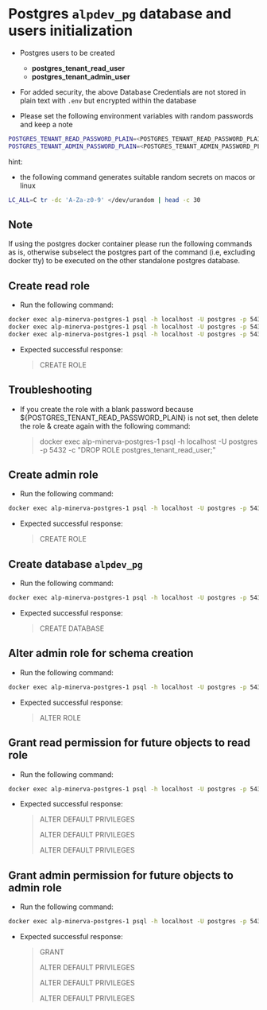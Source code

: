 # Postgres `alpdev_pg` database and users initialization

- Postgres users to be created

  - **postgres_tenant_read_user**
  - **postgres_tenant_admin_user**

- For added security, the above Database Credentials are not stored in plain text with `.env` but encrypted within the database
- Please set the following environment variables with random passwords and keep a note

```bash
POSTGRES_TENANT_READ_PASSWORD_PLAIN=<POSTGRES_TENANT_READ_PASSWORD_PLAIN>
POSTGRES_TENANT_ADMIN_PASSWORD_PLAIN=<POSTGRES_TENANT_ADMIN_PASSWORD_PLAIN>
```

hint:

- the following command generates suitable random secrets on macos or linux

```bash
LC_ALL=C tr -dc 'A-Za-z0-9' </dev/urandom | head -c 30
```

## Note

If using the postgres docker container please run the following commands as is, otherwise subselect the postgres part of the command (i.e, excluding docker tty) to be executed on the other standalone postgres database.

## Create read role

- Run the following command:

```bash
docker exec alp-minerva-postgres-1 psql -h localhost -U postgres -p 5432 -c "CREATE ROLE postgres_tenant_read_user NOSUPERUSER LOGIN ENCRYPTED PASSWORD '${POSTGRES_TENANT_READ_PASSWORD_PLAIN}';"
docker exec alp-minerva-postgres-1 psql -h localhost -U postgres -p 5432 -c "CREATE ROLE postgres_tenant_read_role;"
docker exec alp-minerva-postgres-1 psql -h localhost -U postgres -p 5432 -c "GRANT postgres_tenant_read_role to postgres_tenant_read_user;"
```

- Expected successful response:
  > CREATE ROLE

## Troubleshooting

- If you create the role with a blank password because ${POSTGRES_TENANT_READ_PASSWORD_PLAIN} is not set, then delete the role & create again with the following command:
  > docker exec alp-minerva-postgres-1 psql -h localhost -U postgres -p 5432 -c "DROP ROLE postgres_tenant_read_user;"

## Create admin role

- Run the following command:

```bash
docker exec alp-minerva-postgres-1 psql -h localhost -U postgres -p 5432 -c "CREATE ROLE postgres_tenant_admin_user NOSUPERUSER LOGIN ENCRYPTED PASSWORD '${POSTGRES_TENANT_ADMIN_PASSWORD_PLAIN}';"
```

- Expected successful response:
  > CREATE ROLE

## Create database `alpdev_pg`

- Run the following command:

```bash
docker exec alp-minerva-postgres-1 psql -h localhost -U postgres -p 5432 -c "CREATE DATABASE alpdev_pg;"
```

- Expected successful response:
  > CREATE DATABASE

## Alter admin role for schema creation

- Run the following command:

```bash
docker exec alp-minerva-postgres-1 psql -h localhost -U postgres -p 5432 -d alpdev_pg -c "ALTER ROLE postgres_tenant_admin_user CREATEROLE NOSUPERUSER NOCREATEDB NOREPLICATION NOBYPASSRLS;"
```

- Expected successful response:
  > ALTER ROLE

## Grant read permission for future objects to read role

- Run the following command:

```bash
docker exec alp-minerva-postgres-1 psql -h localhost -U postgres -p 5432 -d alpdev_pg -c "ALTER DEFAULT PRIVILEGES GRANT SELECT ON TABLES TO postgres_tenant_read_user; ALTER DEFAULT PRIVILEGES GRANT USAGE, SELECT ON SEQUENCES TO postgres_tenant_read_user; ALTER DEFAULT PRIVILEGES GRANT EXECUTE ON FUNCTIONS TO postgres_tenant_read_user;"
```

- Expected successful response:
  > ALTER DEFAULT PRIVILEGES
  >
  > ALTER DEFAULT PRIVILEGES
  >
  > ALTER DEFAULT PRIVILEGES

## Grant admin permission for future objects to admin role

- Run the following command:

```bash
docker exec alp-minerva-postgres-1 psql -h localhost -U postgres -p 5432 -d alpdev_pg -c "GRANT CREATE ON DATABASE alpdev_pg TO postgres_tenant_admin_user WITH GRANT OPTION; ALTER DEFAULT PRIVILEGES GRANT ALL ON TABLES TO postgres_tenant_admin_user WITH GRANT OPTION; ALTER DEFAULT PRIVILEGES GRANT ALL ON SEQUENCES TO postgres_tenant_admin_user WITH GRANT OPTION; ALTER DEFAULT PRIVILEGES GRANT ALL ON FUNCTIONS TO postgres_tenant_admin_user WITH GRANT OPTION;"
```

- Expected successful response:
  > GRANT
  >
  > ALTER DEFAULT PRIVILEGES
  >
  > ALTER DEFAULT PRIVILEGES
  >
  > ALTER DEFAULT PRIVILEGES
